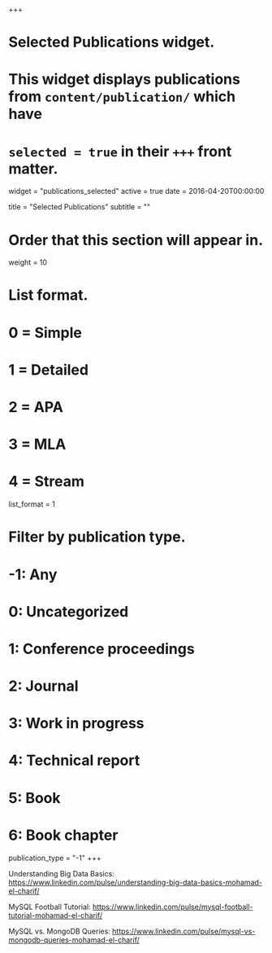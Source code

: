 +++
# Selected Publications widget.
# This widget displays publications from `content/publication/` which have
# `selected = true` in their `+++` front matter.
widget = "publications_selected"
active = true
date = 2016-04-20T00:00:00

title = "Selected Publications"
subtitle = ""

# Order that this section will appear in.
weight = 10

# List format.
#   0 = Simple
#   1 = Detailed
#   2 = APA
#   3 = MLA
#   4 = Stream
list_format = 1

# Filter by publication type.
# -1: Any
#  0: Uncategorized
#  1: Conference proceedings
#  2: Journal
#  3: Work in progress
#  4: Technical report
#  5: Book
#  6: Book chapter
publication_type = "-1"
+++

Understanding Big Data Basics:
https://www.linkedin.com/pulse/understanding-big-data-basics-mohamad-el-charif/

MySQL Football Tutorial:
https://www.linkedin.com/pulse/mysql-football-tutorial-mohamad-el-charif/

MySQL vs. MongoDB Queries:
https://www.linkedin.com/pulse/mysql-vs-mongodb-queries-mohamad-el-charif/
